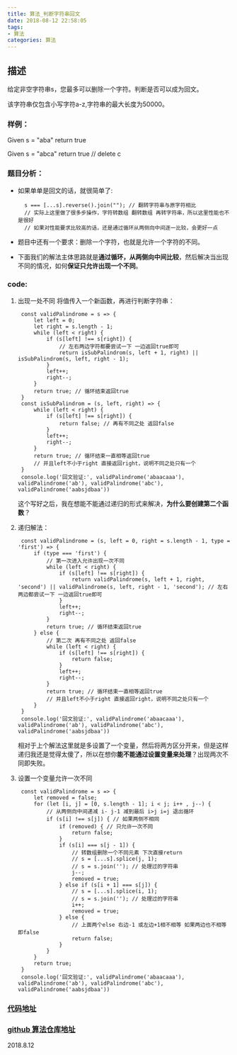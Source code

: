 ```yaml
---
title: 算法_判断字符串回文
date: 2018-08-12 22:58:05
tags:
- 算法
categories: 算法
---
```

## 描述

给定非空字符串s，您最多可以删除一个字符。判断是否可以成为回文。 

该字符串仅包含小写字符a-z,字符串的最大长度为50000。

### 样例：

Given s = "aba" return true

Given s = "abca" return true // delete c


### 题目分析：

* 如果单单是回文的话，就很简单了:

        s === [...s].reverse().join(""); // 翻转字符串与原字符相比
        // 实际上这里做了很多步操作，字符转数组 翻转数组 再转字符串，所以这里性能也不是很好
        // 如果对性能要求比较高的话，还是通过循环从两侧向中间逐一比较，会更好一点

* 题目中还有一个要求：删除一个字符，也就是允许一个字符的不同。
* 下面我们的解法主体思路就是**通过循环，从两侧向中间比较**，然后解决当出现不同的情况，如何**保证只允许出现一个不同**。

### code:

1. 出现一处不同 将值传入一个新函数，再进行判断字符串：

        const validPalindrome = s => {
            let left = 0;
            let right = s.length - 1;
            while (left < right) {
                if (s[left] !== s[right]) {
                    // 左右两边字符都要尝试一下 一边返回true即可
                    return isSubPalindrom(s, left + 1, right) || isSubPalindrom(s, left, right - 1); 
                }
                left++;
                right--;
            }
            return true; // 循环结束返回true
        }
        const isSubPalindrom = (s, left, right) => {
            while (left < right) {
                if (s[left] !== s[right]) {
                    return false; // 再有不同之处 返回false
                }
                left++;
                right--;
            }
            return true; // 循环结束一直相等返回true
            // 并且left不小于right 直接返回right，说明不同之处只有一个
        }
        console.log('回文验证:', validPalindrome('abaacaaa'), validPalindrome('ab'), validPalindrome('abc'), validPalindrome('aabsjdbaa'))



   这个写好之后，我在想能不能通过递归的形式来解决，**为什么要创建第二个函数**？

2. 递归解法：

        const validPalindrome = (s, left = 0, right = s.length - 1, type = 'first') => {
            if (type === 'first') {
                // 第一次进入允许出现一次不同
                while (left < right) {
                    if (s[left] !== s[right]) {
                        return validPalindrome(s, left + 1, right, 'second') || validPalindrome(s, left, right - 1, 'second'); // 左右两边都尝试一下 一边返回true即可
                    }
                    left++;
                    right--;
                }
                return true; // 循环结束返回true
            } else {
                // 第二次 再有不同之处 返回false
                while (left < right) {
                    if (s[left] !== s[right]) {
                        return false; 
                    }
                    left++;
                    right--;
                }
                return true; // 循环结束一直相等返回true
                // 并且left不小于right 直接返回right，说明不同之处只有一个
            }
        }
        console.log('回文验证:', validPalindrome('abaacaaa'), validPalindrome('ab'), validPalindrome('abc'), validPalindrome('aabsjdbaa'))


   相对于上个解法这里就是多设置了一个变量，然后将两方区分开来，但是这样递归我还是觉得太傻了，所以在想你**能不能通过设置变量来处理**？出现两次不同即失败。

3. 设置一个变量允许一次不同

        const validPalindrome = s => {
            let removed = false;
            for (let [i, j] = [0, s.length - 1]; i < j; i++ , j--) {
                // 从两侧向中间递减 i- j-1 减到最后 i>j i=j 退出循环
                if (s[i] !== s[j]) { // 如果两侧不相同
                    if (removed) { // 只允许一次不同
                        return false;
                    }
                    if (s[i] === s[j - 1]) {
                        // 转数组删除一个不同元素 下次直接return
                        // s = [...s].splice(j, 1);
                        // s = s.join(''); // 处理过的字符串
                        j--;
                        removed = true;
                    } else if (s[i + 1] === s[j]) {
                        // s = [...s].splice(i, 1);
                        // s = s.join(''); // 处理过的字符串
                        i++;
                        removed = true;
                    } else {
                        // 上面两个else 右边-1 或左边+1相不相等 如果两边也不相等即false
                        return false;
                    }
                }
            }
            return true;
        }
        console.log('回文验证:', validPalindrome('abaacaaa'), validPalindrome('ab'), validPalindrome('abc'), validPalindrome('aabsjdbaa'))

### [代码地址](https://github.com/OBKoro1/Brush_algorithm/blob/9bc3c386129f03f93120265c88d4d6250bdcc416/codeSource/Palindrome.html)

### [github 算法仓库地址](https://github.com/OBKoro1/Brush_algorithm)

2018.8.12